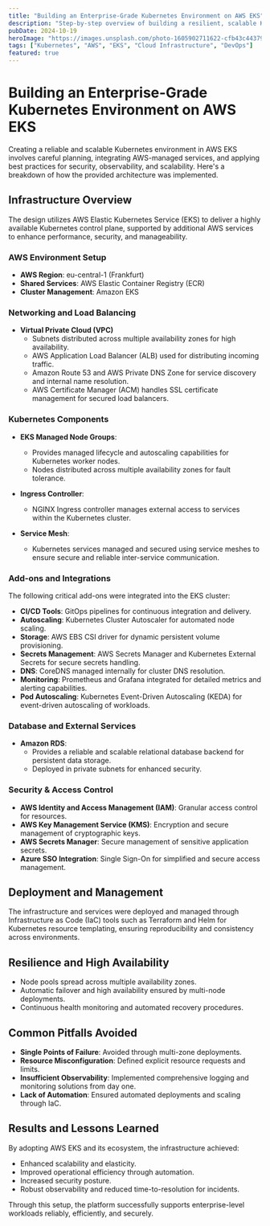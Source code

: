 ```yaml
---
title: "Building an Enterprise-Grade Kubernetes Environment on AWS EKS"
description: "Step-by-step overview of building a resilient, scalable Kubernetes infrastructure leveraging AWS EKS."
pubDate: 2024-10-19
heroImage: "https://images.unsplash.com/photo-1605902711622-cfb43c443796?q=80&w=1000&auto=format&fit=crop"
tags: ["Kubernetes", "AWS", "EKS", "Cloud Infrastructure", "DevOps"]
featured: true
---
```


# Building an Enterprise-Grade Kubernetes Environment on AWS EKS

Creating a reliable and scalable Kubernetes environment in AWS EKS involves careful planning, integrating AWS-managed services, and applying best practices for security, observability, and scalability. Here's a breakdown of how the provided architecture was implemented.

## Infrastructure Overview

The design utilizes AWS Elastic Kubernetes Service (EKS) to deliver a highly available Kubernetes control plane, supported by additional AWS services to enhance performance, security, and manageability.

### AWS Environment Setup

- **AWS Region**: eu-central-1 (Frankfurt)
- **Shared Services**: AWS Elastic Container Registry (ECR)
- **Cluster Management**: Amazon EKS

### Networking and Load Balancing

- **Virtual Private Cloud (VPC)**
  - Subnets distributed across multiple availability zones for high availability.
  - AWS Application Load Balancer (ALB) used for distributing incoming traffic.
  - Amazon Route 53 and AWS Private DNS Zone for service discovery and internal name resolution.
  - AWS Certificate Manager (ACM) handles SSL certificate management for secured load balancers.

### Kubernetes Components

- **EKS Managed Node Groups**:
  - Provides managed lifecycle and autoscaling capabilities for Kubernetes worker nodes.
  - Nodes distributed across multiple availability zones for fault tolerance.

- **Ingress Controller**:
  - NGINX Ingress controller manages external access to services within the Kubernetes cluster.

- **Service Mesh**:
  - Kubernetes services managed and secured using service meshes to ensure secure and reliable inter-service communication.

### Add-ons and Integrations

The following critical add-ons were integrated into the EKS cluster:

- **CI/CD Tools**: GitOps pipelines for continuous integration and delivery.
- **Autoscaling**: Kubernetes Cluster Autoscaler for automated node scaling.
- **Storage**: AWS EBS CSI driver for dynamic persistent volume provisioning.
- **Secrets Management**: AWS Secrets Manager and Kubernetes External Secrets for secure secrets handling.
- **DNS**: CoreDNS managed internally for cluster DNS resolution.
- **Monitoring**: Prometheus and Grafana integrated for detailed metrics and alerting capabilities.
- **Pod Autoscaling**: Kubernetes Event-Driven Autoscaling (KEDA) for event-driven autoscaling of workloads.

### Database and External Services

- **Amazon RDS**:
  - Provides a reliable and scalable relational database backend for persistent data storage.
  - Deployed in private subnets for enhanced security.

### Security & Access Control

- **AWS Identity and Access Management (IAM)**: Granular access control for resources.
- **AWS Key Management Service (KMS)**: Encryption and secure management of cryptographic keys.
- **AWS Secrets Manager**: Secure management of sensitive application secrets.
- **Azure SSO Integration**: Single Sign-On for simplified and secure access management.

## Deployment and Management

The infrastructure and services were deployed and managed through Infrastructure as Code (IaC) tools such as Terraform and Helm for Kubernetes resource templating, ensuring reproducibility and consistency across environments.

## Resilience and High Availability

- Node pools spread across multiple availability zones.
- Automatic failover and high availability ensured by multi-node deployments.
- Continuous health monitoring and automated recovery procedures.

## Common Pitfalls Avoided

- **Single Points of Failure**: Avoided through multi-zone deployments.
- **Resource Misconfiguration**: Defined explicit resource requests and limits.
- **Insufficient Observability**: Implemented comprehensive logging and monitoring solutions from day one.
- **Lack of Automation**: Ensured automated deployments and scaling through IaC.

## Results and Lessons Learned

By adopting AWS EKS and its ecosystem, the infrastructure achieved:
- Enhanced scalability and elasticity.
- Improved operational efficiency through automation.
- Increased security posture.
- Robust observability and reduced time-to-resolution for incidents.

Through this setup, the platform successfully supports enterprise-level workloads reliably, efficiently, and securely.

